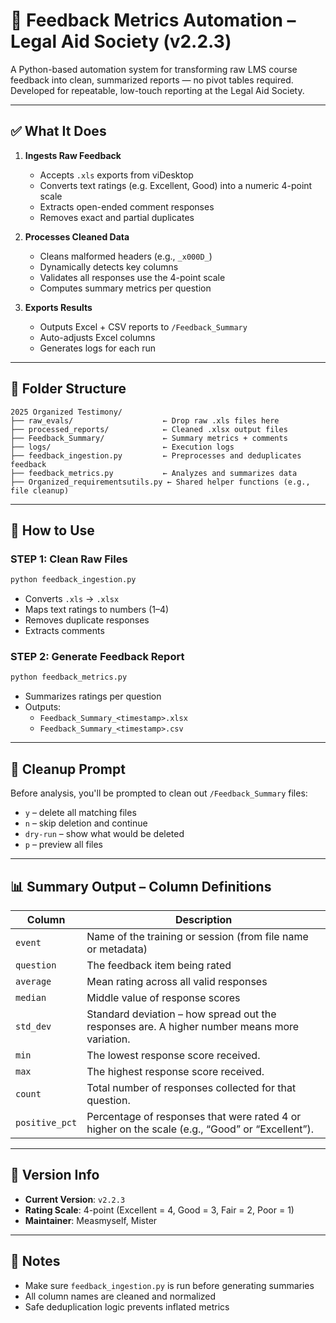 # 📝 Feedback Metrics Automation – Legal Aid Society (v2.2.3)

A Python-based automation system for transforming raw LMS course feedback into clean, summarized reports — no pivot tables required. Developed for repeatable, low-touch reporting at the Legal Aid Society.

---

## ✅ What It Does

1. **Ingests Raw Feedback**
   - Accepts `.xls` exports from viDesktop
   - Converts text ratings (e.g. Excellent, Good) into a numeric 4-point scale
   - Extracts open-ended comment responses
   - Removes exact and partial duplicates

2. **Processes Cleaned Data**
   - Cleans malformed headers (e.g., `_x000D_`)
   - Dynamically detects key columns
   - Validates all responses use the 4-point scale
   - Computes summary metrics per question

3. **Exports Results**
   - Outputs Excel + CSV reports to `/Feedback_Summary`
   - Auto-adjusts Excel columns
   - Generates logs for each run

---

## 📁 Folder Structure

```
2025 Organized Testimony/
├── raw_evals/                    ← Drop raw .xls files here  
├── processed_reports/            ← Cleaned .xlsx output files  
├── Feedback_Summary/             ← Summary metrics + comments  
├── logs/                         ← Execution logs  
├── feedback_ingestion.py         ← Preprocesses and deduplicates feedback  
├── feedback_metrics.py           ← Analyzes and summarizes data  
├── Organized_requirementsutils.py ← Shared helper functions (e.g., file cleanup)  
```

---

## 🚀 How to Use

### STEP 1: Clean Raw Files
```bash
python feedback_ingestion.py
```
- Converts `.xls` → `.xlsx`
- Maps text ratings to numbers (1–4)
- Removes duplicate responses
- Extracts comments

### STEP 2: Generate Feedback Report
```bash
python feedback_metrics.py
```
- Summarizes ratings per question
- Outputs:
  - `Feedback_Summary_<timestamp>.xlsx`
  - `Feedback_Summary_<timestamp>.csv`

---

## 🧼 Cleanup Prompt

Before analysis, you'll be prompted to clean out `/Feedback_Summary` files:

- `y` – delete all matching files  
- `n` – skip deletion and continue  
- `dry-run` – show what would be deleted  
- `p` – preview all files

---

## 📊 Summary Output – Column Definitions

| Column         | Description |
|----------------|-------------|
| `event`        | Name of the training or session (from file name or metadata) |
| `question`     | The feedback item being rated |
| `average`      | Mean rating across all valid responses |
| `median`       | Middle value of response scores |
| `std_dev`      | Standard deviation – how spread out the responses are. A higher number means more variation. |
| `min`          | The lowest response score received. |
| `max`          | The highest response score received. |
| `count`        | Total number of responses collected for that question. |
| `positive_pct` | Percentage of responses that were rated 4 or higher on the scale (e.g., “Good” or “Excellent”). |

---

## 🧪 Version Info

- **Current Version**: `v2.2.3`
- **Rating Scale**: 4-point (Excellent = 4, Good = 3, Fair = 2, Poor = 1)
- **Maintainer**: Measmyself, Mister

---

## 📌 Notes

- Make sure `feedback_ingestion.py` is run before generating summaries
- All column names are cleaned and normalized
- Safe deduplication logic prevents inflated metrics

